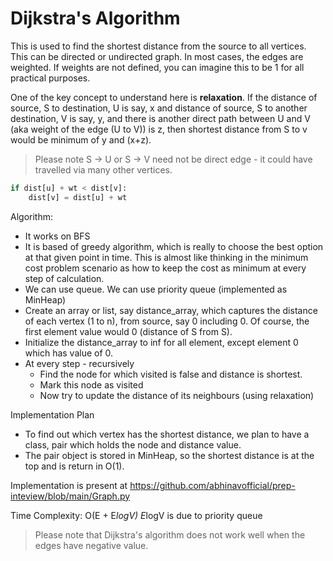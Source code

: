 # Dijkstra's Algorithm
This is used to find the shortest distance from the source to all vertices. This can be directed or undirected graph. In most cases, the edges are weighted. If weights are not defined, you can imagine this to be 1 for all practical purposes.

One of the key concept to understand here is **relaxation**. If the distance of source, S to destination, U is say, x and distance of source, S to another destination, V is say, y, and there is another direct path between U and V (aka weight of the edge (U to V)) is z, then shortest distance from S to v would be minimum of y and (x+z).
> Please note S -> U or S -> V need not be direct edge - it could have travelled via many other vertices.
```python
if dist[u] + wt < dist[v]:
    dist[v] = dist[u] + wt
```

Algorithm:
* It works on BFS
* It is based of greedy algorithm, which is really to choose the best option at that given point in time. This is almost like thinking in the minimum cost problem scenario as how to keep the cost as minimum at every step of calculation.
* We can use queue. We can use priority queue (implemented as MinHeap)
* Create an array or list, say distance_array, which captures the distance of each vertex (1 to n), from source, say 0 including 0. Of course, the first element value would 0 (distance of S from S).
* Initialize the distance_array to inf for all element, except element 0 which has value of 0.
* At every step - recursively 
  * Find the node for which visited is false and distance is shortest.
  * Mark this node as visited
  * Now try to update the distance of its neighbours (using relaxation)

Implementation Plan
* To find out which vertex has the shortest distance, we plan to have a class, pair which holds the node and distance value.
* The pair object is stored in MinHeap, so the shortest distance is at the top and is return in O(1).

Implementation is present at https://github.com/abhinavofficial/prep-inteview/blob/main/Graph.py

Time Complexity: O(E + E*logV)
E*logV is due to priority queue

> Please note that Dijkstra's algorithm does not work well when the edges have negative value.
